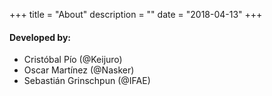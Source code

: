 +++
title = "About"
description = ""
date = "2018-04-13"
+++

#### Developed by:

- Cristóbal Pío (@Keijuro)
- Oscar Martínez (@Nasker)
- Sebastián Grinschpun (@IFAE)
